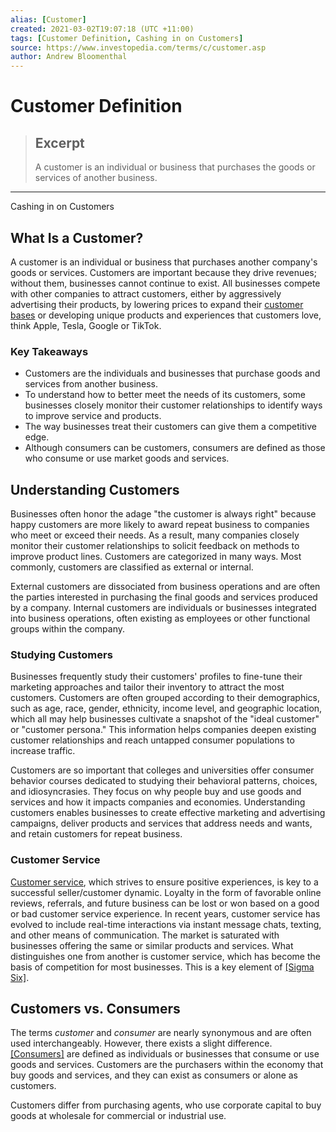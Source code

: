 ```yaml
---
alias: [Customer]
created: 2021-03-02T19:07:18 (UTC +11:00)
tags: [Customer Definition, Cashing in on Customers]
source: https://www.investopedia.com/terms/c/customer.asp
author: Andrew Bloomenthal
---
```


# Customer Definition

> ## Excerpt
> A customer is an individual or business that purchases the goods or services of another business.

---

Cashing in on Customers
## What Is a Customer?

A customer is an individual or business that purchases another company's goods or services. Customers are important because they drive revenues; without them, businesses cannot continue to exist. All businesses compete with other companies to attract customers, either by aggressively advertising their products, by lowering prices to expand their [customer bases](https://www.investopedia.com/terms/c/client-base.asp) or developing unique products and experiences that customers love, think Apple, Tesla, Google or TikTok.

### Key Takeaways

-   Customers are the individuals and businesses that purchase goods and services from another business.
-   To understand how to better meet the needs of its customers, some businesses closely monitor their customer relationships to identify ways to improve service and products.
-   The way businesses treat their customers can give them a competitive edge.
-   Although consumers can be customers, consumers are defined as those who consume or use market goods and services.

## Understanding Customers

Businesses often honor the adage "the customer is always right" because happy customers are more likely to award repeat business to companies who meet or exceed their needs. As a result, many companies closely monitor their customer relationships to solicit feedback on methods to improve product lines. Customers are categorized in many ways. Most commonly, customers are classified as external or internal.

External customers are dissociated from business operations and are often the parties interested in purchasing the final goods and services produced by a company. Internal customers are individuals or businesses integrated into business operations, often existing as employees or other functional groups within the company.

### Studying Customers

Businesses frequently study their customers' profiles to fine-tune their marketing approaches and tailor their inventory to attract the most customers. Customers are often grouped according to their demographics, such as age, race, gender, ethnicity, income level, and geographic location, which all may help businesses cultivate a snapshot of the "ideal customer" or "customer persona." This information helps companies deepen existing customer relationships and reach untapped consumer populations to increase traffic.

Customers are so important that colleges and universities offer consumer behavior courses dedicated to studying their behavioral patterns, choices, and idiosyncrasies. They focus on why people buy and use goods and services and how it impacts companies and economies. Understanding customers enables businesses to create effective marketing and advertising campaigns, deliver products and services that address needs and wants, and retain customers for repeat business.

### Customer Service

[Customer service](https://www.investopedia.com/terms/c/customer-service.asp), which strives to ensure positive experiences, is key to a successful seller/customer dynamic. Loyalty in the form of favorable online reviews, referrals, and future business can be lost or won based on a good or bad customer service experience. In recent years, customer service has evolved to include real-time interactions via instant message chats, texting, and other means of communication. The market is saturated with businesses offering the same or similar products and services. What distinguishes one from another is customer service, which has become the basis of competition for most businesses. This is a key element of [[Sigma Six]](https://www.investopedia.com/articles/investing/102014/guide-six-sigma-black-belt.asp).

## Customers vs. Consumers

The terms _customer_ and _consumer_ are nearly synonymous and are often used interchangeably. However, there exists a slight difference. [[Consumers]](https://www.investopedia.com/terms/e/end-user.asp) are defined as individuals or businesses that consume or use goods and services. Customers are the purchasers within the economy that buy goods and services, and they can exist as consumers or alone as customers.

Customers differ from purchasing agents, who use corporate capital to buy goods at wholesale for commercial or industrial use.
